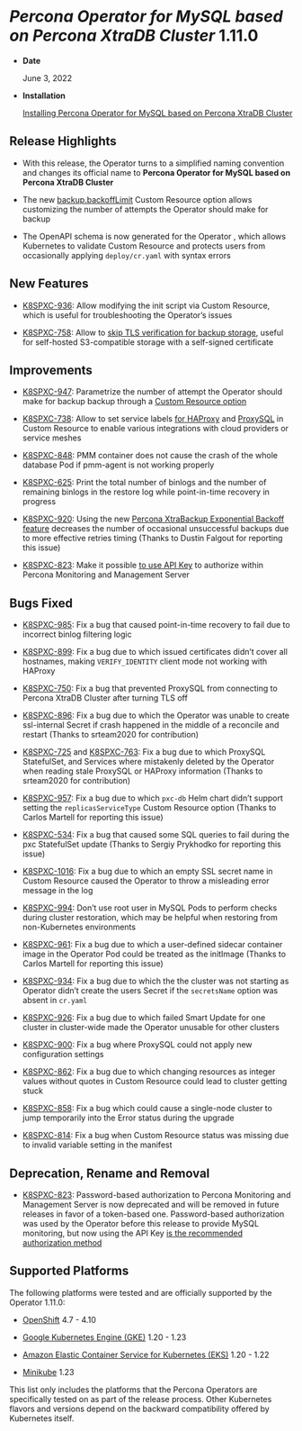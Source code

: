 # *Percona Operator for MySQL based on Percona XtraDB Cluster* 1.11.0


* **Date**

    June 3, 2022



* **Installation**

    [Installing Percona Operator for MySQL based on Percona XtraDB Cluster](../System-Requirements.md#installation-guidelines)


## Release Highlights


* With this release, the Operator turns to a simplified naming convention and
changes its official name to **Percona Operator for MySQL based on Percona XtraDB Cluster**


* The new [backup.backoffLimit](../operator.md#backup-backofflimit) Custom Resource option allows customizing the number of attempts the Operator should make for backup


* The OpenAPI schema is now generated for the Operator
, which allows Kubernetes to validate
Custom Resource and protects users from occasionally applying
`deploy/cr.yaml` with syntax errors

## New Features


* [K8SPXC-936](https://jira.percona.com/browse/K8SPXC-936): Allow modifying the init script via Custom Resource,
which is useful for troubleshooting the Operator’s issues


* [K8SPXC-758](https://jira.percona.com/browse/K8SPXC-758): Allow to [skip TLS verification for backup storage](../operator.md#backup-storages-verifytls),
useful for self-hosted S3-compatible storage with a self-signed certificate

## Improvements


* [K8SPXC-947](https://jira.percona.com/browse/K8SPXC-947): Parametrize the number of attempt the Operator should
make for backup backup through a [Custom Resource option](../operator.md#backup-backofflimit)


* [K8SPXC-738](https://jira.percona.com/browse/K8SPXC-738): Allow to set service labels
[for HAProxy](../operator.md#haproxy-servicelabels) and [ProxySQL](../operator.md#proxysql-servicelabels)
in Custom Resource to enable various integrations with cloud providers or
service meshes


* [K8SPXC-848](https://jira.percona.com/browse/K8SPXC-848): PMM container does not cause the crash of the whole
database Pod if pmm-agent is not working properly


* [K8SPXC-625](https://jira.percona.com/browse/K8SPXC-625): Print the total number of binlogs and the number of
remaining binlogs in the restore log while point-in-time recovery in progress


* [K8SPXC-920](https://jira.percona.com/browse/K8SPXC-920): Using the new [Percona XtraBackup Exponential Backoff feature](https://docs.percona.com/percona-xtrabackup/8.0/xbcloud/xbcloud_exbackoff.html)
decreases the number of occasional unsuccessful backups due to more effective
retries timing (Thanks to Dustin Falgout for reporting this issue)


* [K8SPXC-823](https://jira.percona.com/browse/K8SPXC-823): Make it possible
[to use API Key](../monitoring.md#operator-monitoring-client-token) to authorize within
Percona Monitoring and Management Server

## Bugs Fixed


* [K8SPXC-985](https://jira.percona.com/browse/K8SPXC-985): Fix a bug that caused point-in-time recovery to fail
due to incorrect binlog filtering logic


* [K8SPXC-899](https://jira.percona.com/browse/K8SPXC-899): Fix a bug due to which issued certificates didn’t
cover all hostnames, making `VERIFY_IDENTITY` client mode not working with
HAProxy


* [K8SPXC-750](https://jira.percona.com/browse/K8SPXC-750): Fix a bug that prevented ProxySQL from connecting to
Percona XtraDB Cluster after turning TLS off


* [K8SPXC-896](https://jira.percona.com/browse/K8SPXC-896): Fix a bug due to which the Operator was unable to
create ssl-internal Secret if crash happened in the middle of a reconcile and
restart (Thanks to srteam2020 for contribution)


* [K8SPXC-725](https://jira.percona.com/browse/K8SPXC-725) and [K8SPXC-763](https://jira.percona.com/browse/K8SPXC-763): Fix a bug due to which
ProxySQL StatefulSet,  and Services where
mistakenly deleted by the Operator when reading stale ProxySQL or HAProxy
information (Thanks to srteam2020 for contribution)


* [K8SPXC-957](https://jira.percona.com/browse/K8SPXC-957): Fix a bug due to which `pxc-db` Helm chart didn’t
support setting the `replicasServiceType` Custom Resource option (Thanks to
Carlos Martell for reporting this issue)


* [K8SPXC-534](https://jira.percona.com/browse/K8SPXC-534): Fix a bug that caused some SQL queries to fail during
the pxc StatefulSet update (Thanks to Sergiy Prykhodko for reporting this issue)


* [K8SPXC-1016](https://jira.percona.com/browse/K8SPXC-1016): Fix a bug due to which an empty SSL secret name in
Custom Resource caused the Operator to throw a misleading error message in
the log


* [K8SPXC-994](https://jira.percona.com/browse/K8SPXC-994): Don’t use root user in MySQL Pods to perform checks
during cluster restoration, which may be helpful when restoring from
non-Kubernetes environments


* [K8SPXC-961](https://jira.percona.com/browse/K8SPXC-961): Fix a bug due to which a user-defined sidecar container
image in the Operator Pod could be treated as the initImage (Thanks to Carlos
Martell for reporting this issue)


* [K8SPXC-934](https://jira.percona.com/browse/K8SPXC-934): Fix a bug due to which the the cluster was not starting
as Operator didn’t create the users Secret if the `secretsName` option was
absent in `cr.yaml`


* [K8SPXC-926](https://jira.percona.com/browse/K8SPXC-926): Fix a bug due to which failed Smart Update for one cluster in cluster-wide made the Operator unusable for other clusters


* [K8SPXC-900](https://jira.percona.com/browse/K8SPXC-900): Fix a bug where ProxySQL could not apply new
configuration settings


* [K8SPXC-862](https://jira.percona.com/browse/K8SPXC-862): Fix a bug due to which changing resources as integer
values without quotes in Custom Resource could lead to cluster getting stuck


* [K8SPXC-858](https://jira.percona.com/browse/K8SPXC-858): Fix a bug which could cause a single-node cluster to
jump temporarily into the Error status during the upgrade


* [K8SPXC-814](https://jira.percona.com/browse/K8SPXC-814): Fix a bug when Custom Resource status was missing due
to invalid variable setting in the manifest

## Deprecation, Rename and Removal


* [K8SPXC-823](https://jira.percona.com/browse/K8SPXC-823):  Password-based authorization to Percona Monitoring
and Management Server is now deprecated and will be removed in future releases
in favor of a token-based one. Password-based authorization was used by the
Operator before this release to provide MySQL monitoring, but now using the
API Key [is the recommended authorization method](../monitoring-tutorial.md#__tabbed_1_1)

## Supported Platforms

The following platforms were tested and are officially supported by the Operator
1.11.0:


* [OpenShift](https://www.redhat.com/en/technologies/cloud-computing/openshift) 4.7 - 4.10


* [Google Kubernetes Engine (GKE)](https://cloud.google.com/kubernetes-engine) 1.20 - 1.23


* [Amazon Elastic Container Service for Kubernetes (EKS)](https://aws.amazon.com) 1.20 - 1.22


* [Minikube](https://minikube.sigs.k8s.io/docs/) 1.23

This list only includes the platforms that the Percona Operators are specifically tested on as part of the release process. Other Kubernetes flavors and versions depend on the backward compatibility offered by Kubernetes itself.

